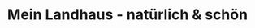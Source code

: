 ---
title: "Mein Landhaus - natürlich & schön"
url: /wahlbach/mein-landhaus-natuerlich-und-schoen/
shop: Andenken
---